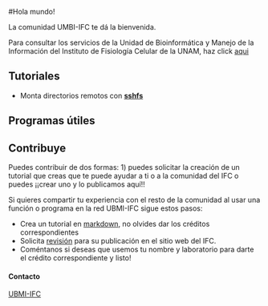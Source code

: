 #Hola mundo!

La comunidad UMBI-IFC te dá la bienvenida.

Para consultar los servicios de la Unidad de Bioinformática y Manejo de la Información del Instituto de Fisiología Celular de la UNAM, haz click [aqui](https://sites.google.com/ifc.unam.mx/ubmi-ifc/)

## Tutoriales
- Monta directorios remotos con [__sshfs__](https://ubmi-ifc.github.io/Tutoriales-IFC/sshfs)

## Programas útiles

## Contribuye

Puedes contribuir de dos formas: 1) puedes solicitar la creación de un tutorial que creas que te puede ayudar a ti o a la comunidad del IFC o puedes ¡¡crear uno y lo publicamos aquí!!

Si quieres compartir tu experiencia con el resto de la comunidad al usar una función o programa en la red UBMI-IFC sigue estos pasos:

  - Crea un tutorial en [markdown](https://markdown.es/sintaxis-markdown/), no olvides dar los créditos correspondientes
  - Solicita [revisión](mailto:ubmi@ifc.unam.mx) para su publicación en el sitio web del IFC.
  - Coméntanos si deseas que usemos tu nombre y laboratorio para darte el crédito correspondiente y listo!

#### Contacto
[UBMI-IFC](mailto:ubmi@ifc.unam.mx)





